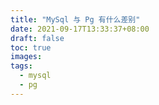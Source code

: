 ```yaml
---
title: "MySql 与 Pg 有什么差别"
date: 2021-09-17T13:33:37+08:00
draft: false
toc: true
images:
tags: 
  - mysql
  - pg
---
```


